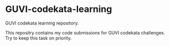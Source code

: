 # GUVI-codekata-learning
GUVI codekata learning repository.

This repositry contains my code submissions for GUVI codekata challenges.
Try to keep this task on priority.
